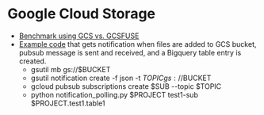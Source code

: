 # Google Cloud Storage

* [Benchmark using GCS vs. GCSFUSE](https://github.com/bobbae/gcp/blob/main/gcs/GCS_vs_GCSFUSE.md)
* [Example code](https://github.com/bobbae/gcp/blob/main/gcs/notification_polling.py) that gets notification when files are added to GCS bucket, pubsub message is sent and received, and a Bigquery table entry is created.
    - gsutil mb gs://$BUCKET
    - gsutil notification create -f json -t $TOPIC gs://$BUCKET
    - gcloud pubsub subscriptions create $SUB --topic $TOPIC
    - python notification_polling.py $PROJECT test1-sub $PROJECT.test1.table1
